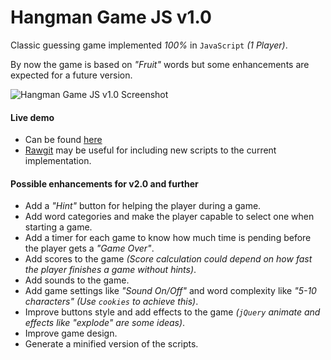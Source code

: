 # Hangman Game JS v1.0
Classic guessing game implemented *100%* in `JavaScript` *(1 Player)*. 

By now the game is based on *"Fruit"* words but some enhancements are expected for a future version.

![Hangman Game JS v1.0 Screenshot](https://cloud.githubusercontent.com/assets/11019675/6219521/a51b6aa4-b5f8-11e4-97e8-481f9172cae8.PNG)

#### Live demo
- Can be found [here](http://jsfiddle.net/oscarj24/45zpg42w/embedded/result/)
- [Rawgit](http://rawgit.com/) may be useful for including new scripts to the current implementation.

#### Possible enhancements for v2.0 and further

- Add a *"Hint"* button for helping the player during a game.
- Add word categories and make the player capable to select one when starting a game.
- Add a timer for each game to know how much time is pending before the player gets a *"Game Over"*.
- Add scores to the game *(Score calculation could depend on how fast the player finishes a game without hints)*.
- Add sounds to the game.
- Add game settings like *"Sound On/Off"* and word complexity like *"5-10 characters" (Use `cookies` to achieve this)*.
- Improve buttons style and add effects to the game *(`jQuery` animate and effects like "explode" are some ideas)*.
- Improve game design.
- Generate a minified version of the scripts.
